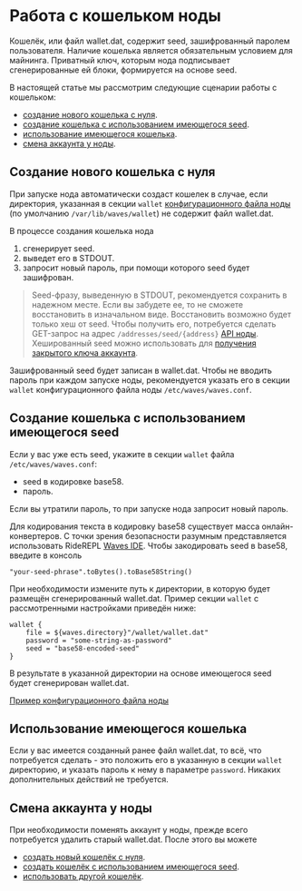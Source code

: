 # Работа с кошельком ноды

Кошелёк, или файл wallet.dat, содержит seed, зашифрованный паролем пользователя. Наличие кошелька является обязательным условием для майнинга. Приватный ключ, которым нода подписывает сгенерированные ей блоки, формируется на основе seed.

В настоящей статье мы рассмотрим следующие сценарии работы с кошельком:

* [создание нового кошелька с нуля](#new).
* [создание кошелька с использованием имеющегося seed](#existing-seed).
* [использование имеющегося кошелька](#existing-wallet).
* [смена аккаунта у ноды](#re-create).

## Создание нового кошелька с нуля <a id="new"></a>

При запуске нода автоматически создаст кошелек в случае, если директория, указанная в секции `wallet` [конфигурационного файла ноды](https://github.com/wavesplatform/Waves/blob/master/node/src/main/resources/application.conf) (по умолчанию `/var/lib/waves/wallet`) не содержит файл wallet.dat.

В процессе создания кошелька нода

1. сгенерирует seed.
2. выведет его в STDOUT.
3. запросит новый пароль, при помощи которого seed будет зашифрован.

> Seed-фразу, выведенную в STDOUT, рекомендуется сохранить в надежном месте. Если вы забудете ее, то не сможете восстановить в изначальном виде. Восстановить возможно будет только хеш от seed. Чтобы получить его, потребуется сделать GET-запрос на адрес `/addresses/seed/{address}` [API ноды](/ru/waves-node/node-api). Хешированный seed можно использовать для [получения закрытого ключа аккаунта](/en/blockchain/waves-protocol/cryptographic-practical-details).

Зашифрованный seed будет записан в wallet.dat. Чтобы не вводить пароль при каждом запуске ноды, рекомендуется указать его в секции `wallet` конфигурационного файла ноды `/etc/waves/waves.conf`.

## Cоздание кошелька с использованием имеющегося seed <a id="existing-seed"></a>

Если у вас уже есть seed, укажите в секции `wallet` файла `/etc/waves/waves.conf`:

* seed в кодировке base58.
* пароль.

Если вы утратили пароль, то при запуске нода запросит новый пароль.

Для кодирования текста в кодировку base58 существует масса онлайн-конвертеров. С точки зрения безопасности разумным представляется использовать RideREPL [Waves IDE](https://ide.wavesplatform.com/). Чтобы закодировать seed в base58, введите в консоль

```
"your-seed-phrase".toBytes().toBase58String()
```

При необходимости измените путь к директории, в которую будет размещён сгенерированный wallet.dat. Пример секции `wallet` с рассмотренными настройками приведён ниже:

```
wallet {
    file = ${waves.directory}"/wallet/wallet.dat"
    password = "some-string-as-password"
    seed = "base58-encoded-seed"
}
```

В результате в указанной директории на основе имеющегося seed будет сгенерирован wallet.dat.

[Пример конфигурационного файла ноды](https://github.com/wavesplatform/Waves/blob/master/node/src/main/resources/application.conf)

## Использование имеющегося кошелька <a id="existing-wallet"></a>

Если у вас имеется созданный ранее файл wallet.dat, то всё, что потребуется сделать - это положить его в указанную в секции `wallet` директорию, и указать пароль к нему в параметре `password`. Никаких дополнительных действий не требуется.

## Смена аккаунта у ноды <a id="re-create"></a>

При необходимости поменять аккаунт у ноды, прежде всего потребуется удалить старый wallet.dat. После этого вы можете

* [создать новый кошелёк с нуля](#new).
* [создать кошелёк с использованием имеющегося seed](#existing-seed).
* [использовать другой кошелёк](#existing-wallet).
